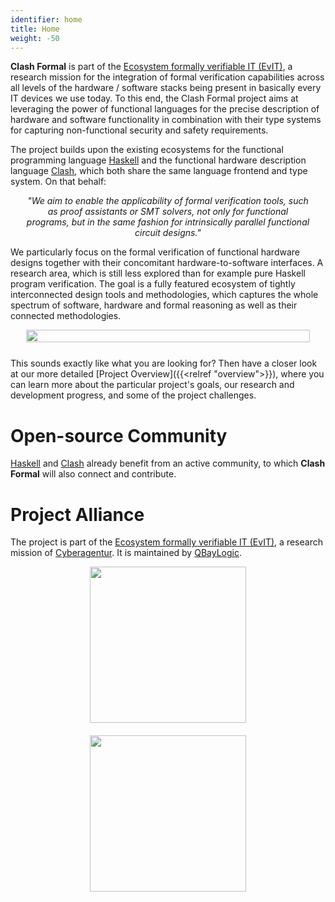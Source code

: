 ```yaml
---
identifier: home
title: Home
weight: -50
---
```


__Clash Formal__ is part of the [Ecosystem formally verifiable IT (EvIT)](https://www.cyberagentur.de/oevit/), a research mission for the  integration of formal verification capabilities across all levels of the hardware / software stacks being present in basically every IT devices we use today. To this end, the Clash Formal project aims at leveraging the power of functional languages for the precise description of hardware and software functionality in combination with their type systems for capturing non-functional security and safety requirements.

<div class="cards350" style="grid-gap:0">
<div class="card" style="margin-bottom:00px">
<p>
The project builds upon the existing ecosystems for the functional programming language <a href="https://www.haskell.org">Haskell</a> and the functional hardware description language <a href="https://clash-lang.org">Clash</a>, which both share the same language frontend and type system. On that behalf:
</p>

<p style="width:90%;margin-right:5%;margin-left:5%;text-align:center">
<i>"We aim to enable the applicability of formal verification tools, such as proof assistants or SMT solvers, not only for functional programs, but in the same fashion for intrinsically parallel functional circuit designs."</i>
</p>

<p>
We particularly focus on the formal verification of functional hardware designs together with their concomitant hardware-to-software interfaces. A research area, which is still less explored than for example pure Haskell program verification. The goal is a fully featured ecosystem of tightly interconnected design tools and methodologies, which captures the whole spectrum of software, hardware and formal reasoning as well as their connected methodologies.
</p>

</div>
<div class="card" style="text-align:center;display:flex;justify-content:center;margin-bottom:25px">
<img src="/media/logos/overview.svg" width="95%">
</div>
</div>

This sounds exactly like what you are looking for? Then have a closer look at our more detailed [Project Overview]({{<relref  "overview">}}), where you can learn more about the particular project's goals, our research and development progress, and some of the project challenges.

# Open-source Community

[Haskell](https://www.haskell.org/) and [Clash](https://clash-lang.org) already benefit from an active community, to which __Clash Formal__ will also connect and contribute.

# Project Alliance

The project is part of the [Ecosystem formally verifiable IT (EvIT)](https://www.cyberagentur.de/en/programs/evit), a research mission of [Cyberagentur](https://www.cyberagentur.de). It is maintained by [QBayLogic](https://qbaylogic.com).

<div class="cards250">
<div class="card" style="text-align:center">
<a href="https://www.cyberagentur.de">
<img src="/media/logos/cyberagentur.svg" width="250">
</a>
</div>
<div class="card" style="margin-top:20px;text-align:center">
<a href="https://qbaylogic.com/contact">
<img src="/media/logos/qbaylogic.svg" width="250">
</a>
</div>
</div>

<style>
.post__title{ display:none; }
</style>
